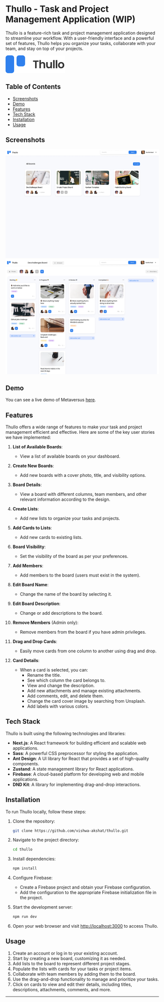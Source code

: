 # Thullo - Task and Project Management Application (WIP)

Thullo is a feature-rich task and project management application designed to streamline your workflow. With a user-friendly interface and a powerful set of features, Thullo helps you organize your tasks, collaborate with your team, and stay on top of your projects.

![Thullo Logo](./src/assets/Logo.svg)

## Table of Contents

-   [Screenshots](#screenshots)
-   [Demo](#demo)
-   [Features](#features)
-   [Tech Stack](#tech-stack)
-   [Installation](#installation)
-   [Usage](#usage)

## Screenshots

![Website](./public/Thullo-board.png)
![Website](./public/Thullo.png)

## Demo

You can see a live demo of Metaversus [here](https://thullo-three.vercel.app/).

## Features

Thullo offers a wide range of features to make your task and project management efficient and effective. Here are some of the key user stories we have implemented:

1. **List of Available Boards**:

    - View a list of available boards on your dashboard.

2. **Create New Boards**:

    - Add new boards with a cover photo, title, and visibility options.

3. **Board Details**:

    - View a board with different columns, team members, and other relevant information according to the design.

4. **Create Lists**:

    - Add new lists to organize your tasks and projects.

5. **Add Cards to Lists**:

    - Add new cards to existing lists.

6. **Board Visibility**:

    - Set the visibility of the board as per your preferences.

7. **Add Members**:

    - Add members to the board (users must exist in the system).

8. **Edit Board Name**:

    - Change the name of the board by selecting it.

9. **Edit Board Description**:

    - Change or add descriptions to the board.

10. **Remove Members** (Admin only):

    - Remove members from the board if you have admin privileges.

11. **Drag and Drop Cards**:

    - Easily move cards from one column to another using drag and drop.

12. **Card Details**:
    - When a card is selected, you can:
        - Rename the title.
        - See which column the card belongs to.
        - View and change the description.
        - Add new attachments and manage existing attachments.
        - Add comments, edit, and delete them.
        - Change the card cover image by searching from Unsplash.
        - Add labels with various colors.

## Tech Stack

Thullo is built using the following technologies and libraries:

-   **Next.js**: A React framework for building efficient and scalable web applications.
-   **Sass**: A powerful CSS preprocessor for styling the application.
-   **Ant Design**: A UI library for React that provides a set of high-quality components.
-   **Zustand**: A state management library for React applications.
-   **Firebase**: A cloud-based platform for developing web and mobile applications.
-   **DND Kit**: A library for implementing drag-and-drop interactions.

## Installation

To run Thullo locally, follow these steps:

1. Clone the repository:

    ```bash
    git clone https://github.com/vishwa-akshat/thullo.git
    ```

2. Navigate to the project directory:

    ```bash
    cd thullo
    ```

3. Install dependencies:

    ```bash
    npm install
    ```

4. Configure Firebase:

    - Create a Firebase project and obtain your Firebase configuration.
    - Add the configuration to the appropriate Firebase initialization file in the project.

5. Start the development server:

    ```bash
    npm run dev
    ```

6. Open your web browser and visit [http://localhost:3000](http://localhost:3000) to access Thullo.

## Usage

1. Create an account or log in to your existing account.
2. Start by creating a new board, customizing it as needed.
3. Add lists to the board to represent different project stages.
4. Populate the lists with cards for your tasks or project items.
5. Collaborate with team members by adding them to the board.
6. Use the drag-and-drop functionality to manage and prioritize your tasks.
7. Click on cards to view and edit their details, including titles, descriptions, attachments, comments, and more.

---
